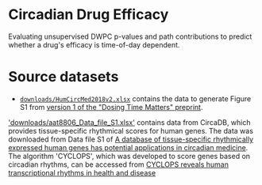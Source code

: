 # Circadian Drug Efficacy

Evaluating unsupervised DWPC p-values and path contributions to predict whether a drug's efficacy is time-of-day dependent.


# Source datasets

+ [`downloads/HumCircMed2018v2.xlsx`](downloads/HumCircMed2018v2.xlsx) contains the data to generate Figure S1 from [version 1 of the "Dosing Time Matters" preprint](https://www.biorxiv.org/content/10.1101/570119v1.full).

['downloads/aat8806_Data_file_S1.xlsx'](downloads/aat8806_Data_file_S1.xlsx) contains data from CircaDB, which provides tissue-specific rhythmical scores for human genes. The data was downloaded from Data file S1 of [A database of tissue-specific rhythmically expressed human genes has potential applications in circadian medicine](http://stm.sciencemag.org/content/10/458/eaat8806). The algorithm 'CYCLOPS', which was developed to score genes based on circadian rhythms, can be accessed from [CYCLOPS reveals human transcriptional rhythms in
health and disease](https://www.pnas.org/content/114/20/5312.long)

